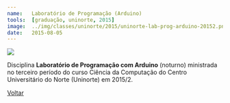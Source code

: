 ```yaml
---
name:  	Laboratório de Programação (Arduino)
tools: 	[graduação, uninorte, 2015]
image: 	../img/classes/uninorte/2015/uninorte-lab-prog-arduino-20152.png
date: 	2015-08-05
---
```


![](../img/classes/uninorte/2015/uninorte-lab-prog-arduino-20152.png)

Disciplina **Laboratório de Programação com Arduino** (noturno) ministrada no terceiro período do curso Ciência da Computação do Centro Universitário do Norte (Uninorte) em 2015/2.

<p class="text-center">
	<a class="btn btn-outline-primary mt-1" href="{{ site.baseurl }}/classes/">Voltar</a>
</p>
